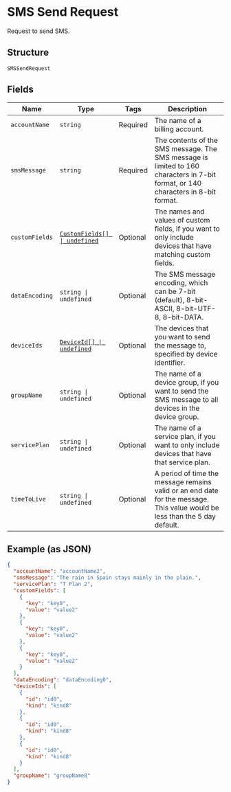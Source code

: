
# SMS Send Request

Request to send SMS.

## Structure

`SMSSendRequest`

## Fields

| Name | Type | Tags | Description |
|  --- | --- | --- | --- |
| `accountName` | `string` | Required | The name of a billing account. |
| `smsMessage` | `string` | Required | The contents of the SMS message. The SMS message is limited to 160 characters in 7-bit format, or 140 characters in 8-bit format. |
| `customFields` | [`CustomFields[] \| undefined`](../../doc/models/custom-fields.md) | Optional | The names and values of custom fields, if you want to only include devices that have matching custom fields. |
| `dataEncoding` | `string \| undefined` | Optional | The SMS message encoding, which can be 7-bit (default), 8-bit-ASCII, 8-bit-UTF-8, 8-bit-DATA. |
| `deviceIds` | [`DeviceId[] \| undefined`](../../doc/models/device-id.md) | Optional | The devices that you want to send the message to, specified by device identifier. |
| `groupName` | `string \| undefined` | Optional | The name of a device group, if you want to send the SMS message to all devices in the device group. |
| `servicePlan` | `string \| undefined` | Optional | The name of a service plan, if you want to only include devices that have that service plan. |
| `timeToLive` | `string \| undefined` | Optional | A period of time the message remains valid or an end date for the message. This value would be less than the 5 day default. |

## Example (as JSON)

```json
{
  "accountName": "accountName2",
  "smsMessage": "The rain in Spain stays mainly in the plain.",
  "servicePlan": "T Plan 2",
  "customFields": [
    {
      "key": "key0",
      "value": "value2"
    },
    {
      "key": "key0",
      "value": "value2"
    },
    {
      "key": "key0",
      "value": "value2"
    }
  ],
  "dataEncoding": "dataEncoding0",
  "deviceIds": [
    {
      "id": "id0",
      "kind": "kind8"
    },
    {
      "id": "id0",
      "kind": "kind8"
    },
    {
      "id": "id0",
      "kind": "kind8"
    }
  ],
  "groupName": "groupName8"
}
```

